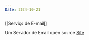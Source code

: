 ```yaml
---
Date: 2024-10-21
---
```

[[Serviço de E-mail]]

Um Servidor de Email open source 
[Site](https://linorg.usp.br/postfix/www/start.html)
